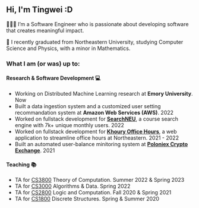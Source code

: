 ## Hi, I'm Tingwei :D
👩🏻‍💻 I’m a Software Engineer who is passionate about developing software that creates meaningful impact.

🐾 I recently graduated from Northeastern University, studying Computer Science and Physics, with a minor in Mathematics.

### What I am (or was) up to:
#### Research & Software Development 💻
- Working on Distributed Machine Learning research at **Emory University**. Now
- Built a data ingestion system and a customized user setting recommandation system at **Amazon Web Services (AWS)**. 2022
- Worked on fullstack development for [**SearchNEU**](https://searchneu.com/), a course search engine with 7k+ unique monthly users. 2022
- Worked on fullstack development for [**Khoury Office Hours**](https://github.com/sandboxnu/office-hours), a web application to streamline office hours at Northeastern. 2021 - 2022
- Built an automated user-balance minitoring system at [**Poloniex Crypto Exchange**](https://poloniex.com/). 2021
#### Teaching 📚
- TA for [CS3800](https://searchneu.com/NEU/202310/classPage/CS/3800) Theory of Computation. Summer 2022 & Spring 2023
- TA for [CS3000](https://searchneu.com/NEU/202260/classPage/CS/3000) Algorithms & Data. Spring 2022
- TA for [CS2800](https://www.khoury.northeastern.edu/home/pete/courses/Logic-and-Computation/2022-Spring/) Logic and Computation. Fall 2020 & Spring 2021
- TA for [CS1800](https://course.ccs.neu.edu/cs1800f22/) Discrete Structures. Spring & Summer 2020
<!--🔭 I’m currently working on ...
🌱 I’m currently learning ...
-->
<!--
<div align="center">
  <img src="https://github-readme-stats.vercel.app/api?hide_title=false&hide_rank=false&show_icons=true&include_all_commits=true&count_private=true&disable_animations=false&theme=dracula&locale=en&hide_border=false&username=tiingweii-shii" height="150" alt="stats graph"  />
  <img src="https://github-readme-stats.vercel.app/api/top-langs?locale=en&hide_title=false&layout=compact&card_width=320&langs_count=5&theme=dracula&hide_border=false&username=tiingweii-shii" height="150" alt="languages graph"  />
</div>
-->

<!--
tiingweii-shii/github-profile is a ✨ special ✨ repository because its README.md (this file) appears on your GitHub profile.

Here are some ideas to get you started:

🔭 I’m currently working on ...
🌱 I’m currently learning ...
👯 I’m looking to collaborate on ...
🤔 I’m looking for help with ...
💬 Ask me about ...
📫 How to reach me: ...
😄 Pronouns: ...
⚡ Fun fact: ...
-->
